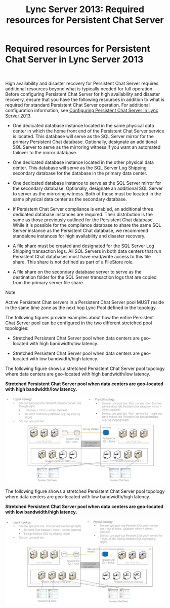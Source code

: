 ﻿---
title: 'Lync Server 2013: Required resources for Persistent Chat Server'
TOCTitle: Required resources
ms:assetid: bce50b95-f3c8-407e-963a-d8896ee77fbc
ms:mtpsurl: https://technet.microsoft.com/en-us/library/JJ205211(v=OCS.15)
ms:contentKeyID: 48185255
ms.date: 02/05/2016
mtps_version: v=OCS.15
---

# Required resources for Persistent Chat Server in Lync Server 2013

 


High availability and disaster recovery for Persistent Chat Server requires additional resources beyond what is typically needed for full operation. Before configuring Persistent Chat Server for high availability and disaster recovery, ensure that you have the following resources in addition to what is required for standard Persistent Chat Server operation. For additional configuration information, see [Configuring Persistent Chat Server in Lync Server 2013](lync-server-2013-configuring-persistent-chat-server.md).

  - One dedicated database instance located in the same physical data center in which the home front end of the Persistent Chat Server service is located. This database will serve as the SQL Server mirror for the primary Persistent Chat database. Optionally, designate an additional SQL Server to serve as the mirroring witness if you want an automated failover to the mirror database.

  - One dedicated database instance located in the other physical data center. This database will serve as the SQL Server Log Shipping secondary database for the database in the primary data center.

  - One dedicated database instance to serve as the SQL Server mirror for the secondary database. Optionally, designate an additional SQL Server to server as the mirroring witness. Both of these must be located in the same physical data center as the secondary database.

  - If Persistent Chat Server compliance is enabled, an additional three dedicated database instances are required. Their distribution is the same as those previously outlined for the Persistent Chat database. While it is possible for the compliance database to share the same SQL Server instance as the Persistent Chat database, we recommend standalone instances for high availability and disaster recovery.

  - A file share must be created and designated for the SQL Server Log Shipping transaction logs. All SQL Servers in both data centers that run Persistent Chat databases must have read/write access to this file share. This share is not defined as part of a FileStore role.

  - A file share on the secondary database server to serve as the destination folder for the SQL Server transaction logs that are copied from the primary server file share.


> [!NOTE]
> Active Persistent Chat servers in a Persistent Chat Server pool MUST reside in the same time zone as the next hop Lync Pool defined in the topology.



The following figures provide examples about how the entire Persistent Chat Server pool can be configured in the two different stretched pool topologies:

  - Stretched Persistent Chat Server pool when data centers are geo-located with high bandwidth/low latency.

  - Stretched Persistent Chat Server pool when data centers are geo-located with low bandwidth/high latency.

The following figure shows a stretched Persistent Chat Server pool topology where data centers are geo-located with high bandwidth/low latency.

**Stretched Persistent Chat Server pool when data centers are geo-located with high bandwidth/low latency.**

![Persistent Chat Server pool HBW configuration exam](images/JJ205211.55d10910-c824-41e6-bed2-08d13a2abd65(OCS.15).jpg "Persistent Chat Server pool HBW configuration exam")

The following figure shows a stretched Persistent Chat Server pool topology where data centers are geo-located with low bandwidth/high latency.

**Stretched Persistent Chat Server pool when data centers are geo-located with low bandwidth/high latency.**

![Persistent Chat Server pool LBW configuration exam](images/JJ205211.586b0a3a-3767-4991-944f-ee54389512aa(OCS.15).jpg "Persistent Chat Server pool LBW configuration exam")

